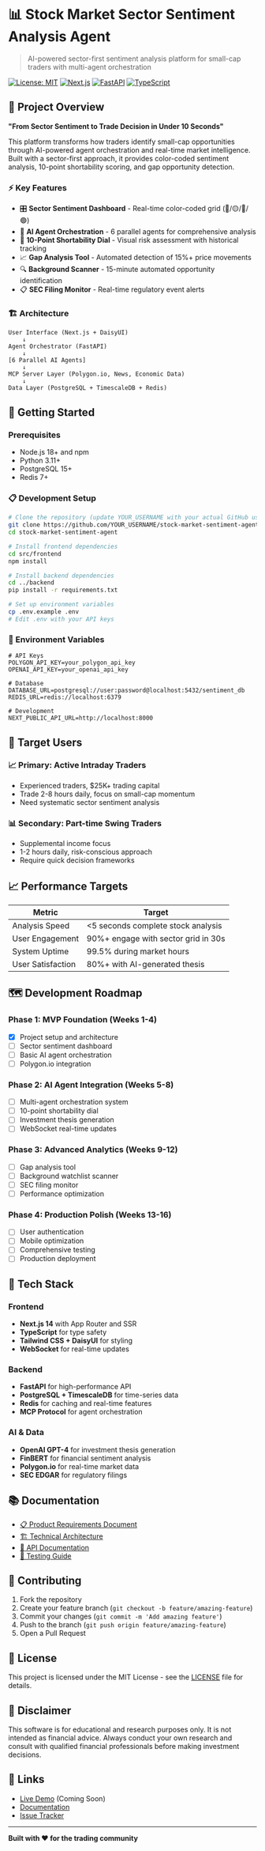 # 📊 Stock Market Sector Sentiment Analysis Agent

> AI-powered sector-first sentiment analysis platform for small-cap traders with multi-agent orchestration

[![License: MIT](https://img.shields.io/badge/License-MIT-yellow.svg)](https://opensource.org/licenses/MIT)
[![Next.js](https://img.shields.io/badge/Next.js-14-black.svg)](https://nextjs.org/)
[![FastAPI](https://img.shields.io/badge/FastAPI-0.104-green.svg)](https://fastapi.tiangolo.com/)
[![TypeScript](https://img.shields.io/badge/TypeScript-5.0-blue.svg)](https://www.typescriptlang.org/)

## 🎯 Project Overview

**"From Sector Sentiment to Trade Decision in Under 10 Seconds"**

This platform transforms how traders identify small-cap opportunities through AI-powered agent orchestration and real-time market intelligence. Built with a sector-first approach, it provides color-coded sentiment analysis, 10-point shortability scoring, and gap opportunity detection.

### ⚡ Key Features

- 🎛️ **Sector Sentiment Dashboard** - Real-time color-coded grid (🔴/🟡/🔵/🟢)
- 🤖 **AI Agent Orchestration** - 6 parallel agents for comprehensive analysis
- 🎯 **10-Point Shortability Dial** - Visual risk assessment with historical tracking
- 📈 **Gap Analysis Tool** - Automated detection of 15%+ price movements
- 🔍 **Background Scanner** - 15-minute automated opportunity identification
- 📋 **SEC Filing Monitor** - Real-time regulatory event alerts

### 🏗️ Architecture

```
User Interface (Next.js + DaisyUI)
    ↓
Agent Orchestrator (FastAPI)
    ↓
[6 Parallel AI Agents]
    ↓
MCP Server Layer (Polygon.io, News, Economic Data)
    ↓
Data Layer (PostgreSQL + TimescaleDB + Redis)
```

## 🚀 Getting Started

### Prerequisites

- Node.js 18+ and npm
- Python 3.11+
- PostgreSQL 15+
- Redis 7+

### 📋 Development Setup

```bash
# Clone the repository (update YOUR_USERNAME with your actual GitHub username)
git clone https://github.com/YOUR_USERNAME/stock-market-sentiment-agent.git
cd stock-market-sentiment-agent

# Install frontend dependencies
cd src/frontend
npm install

# Install backend dependencies
cd ../backend
pip install -r requirements.txt

# Set up environment variables
cp .env.example .env
# Edit .env with your API keys
```

### 🔧 Environment Variables

```env
# API Keys
POLYGON_API_KEY=your_polygon_api_key
OPENAI_API_KEY=your_openai_api_key

# Database
DATABASE_URL=postgresql://user:password@localhost:5432/sentiment_db
REDIS_URL=redis://localhost:6379

# Development
NEXT_PUBLIC_API_URL=http://localhost:8000
```

## 🎯 Target Users

### 📈 Primary: Active Intraday Traders
- Experienced traders, $25K+ trading capital
- Trade 2-8 hours daily, focus on small-cap momentum
- Need systematic sector sentiment analysis

### 📊 Secondary: Part-time Swing Traders
- Supplemental income focus
- 1-2 hours daily, risk-conscious approach
- Require quick decision frameworks

## 📈 Performance Targets

| Metric | Target |
|--------|--------|
| Analysis Speed | <5 seconds complete stock analysis |
| User Engagement | 90%+ engage with sector grid in 30s |
| System Uptime | 99.5% during market hours |
| User Satisfaction | 80%+ with AI-generated thesis |

## 🗺️ Development Roadmap

### Phase 1: MVP Foundation (Weeks 1-4)
- [x] Project setup and architecture
- [ ] Sector sentiment dashboard
- [ ] Basic AI agent orchestration
- [ ] Polygon.io integration

### Phase 2: AI Agent Integration (Weeks 5-8)
- [ ] Multi-agent orchestration system
- [ ] 10-point shortability dial
- [ ] Investment thesis generation
- [ ] WebSocket real-time updates

### Phase 3: Advanced Analytics (Weeks 9-12)
- [ ] Gap analysis tool
- [ ] Background watchlist scanner
- [ ] SEC filing monitor
- [ ] Performance optimization

### Phase 4: Production Polish (Weeks 13-16)
- [ ] User authentication
- [ ] Mobile optimization
- [ ] Comprehensive testing
- [ ] Production deployment

## 🔧 Tech Stack

### Frontend
- **Next.js 14** with App Router and SSR
- **TypeScript** for type safety
- **Tailwind CSS + DaisyUI** for styling
- **WebSocket** for real-time updates

### Backend
- **FastAPI** for high-performance API
- **PostgreSQL + TimescaleDB** for time-series data
- **Redis** for caching and real-time features
- **MCP Protocol** for agent orchestration

### AI & Data
- **OpenAI GPT-4** for investment thesis generation
- **FinBERT** for financial sentiment analysis
- **Polygon.io** for real-time market data
- **SEC EDGAR** for regulatory filings

## 📚 Documentation

- [📋 Product Requirements Document](./PRODUCT-REQUIREMENTS.md)
- [🏗️ Technical Architecture](./ARCHITECTURE.md)
- [🔌 API Documentation](./API_DOCUMENTATION.md)
- [🧪 Testing Guide](./TESTING.md)

## 🤝 Contributing

1. Fork the repository
2. Create your feature branch (`git checkout -b feature/amazing-feature`)
3. Commit your changes (`git commit -m 'Add amazing feature'`)
4. Push to the branch (`git push origin feature/amazing-feature`)
5. Open a Pull Request

## 📄 License

This project is licensed under the MIT License - see the [LICENSE](LICENSE) file for details.

## 🚨 Disclaimer

This software is for educational and research purposes only. It is not intended as financial advice. Always conduct your own research and consult with qualified financial professionals before making investment decisions.

## 🔗 Links

- [Live Demo](https://stock-market-sentiment-agent.vercel.app) (Coming Soon)
- [Documentation](./docs/)
- [Issue Tracker](https://github.com/YOUR_USERNAME/stock-market-sentiment-agent/issues)

---

**Built with ❤️ for the trading community** 